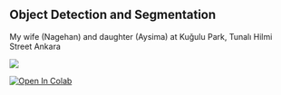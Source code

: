 ## Object Detection and Segmentation

My wife (Nagehan) and daughter (Aysima) at Kuğulu Park, Tunalı Hilmi Street Ankara

![](out.gif)


[![Open In Colab](https://colab.research.google.com/assets/colab-badge.svg)](https://colab.research.google.com/drive/1NT5InAljpJroLBW44TObneislSnQmyz5)
